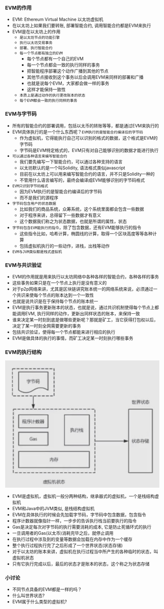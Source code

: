 ### EVM的作用

- EVM: Ethereum Virtual Machine 以太坊虚拟机
- 在以太坊上如果我们要转账, 部署智能合约, 调用智能合约都是EVM来执行
- EVM是在以太坊上的作用
    * `是以太坊节点的功能引擎`
    * `执行以太坊交易事务`
    * `部署、执行智能合约`
    * `每一个节点都有独立的EVM`
        * 每个节点都有一个自己的EVM
        * 每一个节点都会一致的执行同样的事务
        * 把智能程序部署这个动作广播到其他的节点
        * 其他节点接收到这个事务以后会调用EVM来同样的部署和广播
        * 也就是说每个EVM，大家都会做一样的事务
        * 这样才能保持一致性
    * `本质上是通过动作的执行更改账本的状态`
    * `每个EVM都会一致的执行同样的事务`

### EVM与字节码

- 所有的智能合约的部署调用，包括以太币的转账等等，都是通过EVM来执行的
- EVM具体执行的是一个什么东西呢？`EVM执行的是智能合约编译后的字节码`
    * 作为虚拟机，它得能执行自己可以识别的格式的数据，这个格式是EVM的字节码
    * 字节码是EVM特定格式的，EVM只有对自己能够识别的数据才能进行执行
- `可以通过各种语言来编写智能合约`
    * 我们要先编写一下智能合约，可以通过各种支持的语言
    * 以太坊默认的是一个叫Solidity, 语法格式类似javascript
    * 目前在以太坊上可以用来编写智能合约的语言，并不只是Solidity一种的
    * 不管用什么语言编写的，最终会编译成EVM能够识别的字节码格式
- `EVM只识别字节码格式`
    * 因为EVM执行的是智能合约编译后的字节码
    * 而不是我们的源程序
- `字节码包含用户的状态数据`
    * 比如我们的商品系统，众筹系统，这个系统里面都会包含一些数据
    * 对于程序来讲，总得留下一些数据才有意义
    * 这个数据我们称之为状态数据，也就是所谓的属性，状态
- `字节码包含EVM能执行的指令`，除了包含数据，还有EVM能够执行的指令
    * 这些指令比如，哈希计算，椭圆线的计算，取得一个区块高度等等各种计算
    * 包括虚拟机执行的一些动作，进栈，出栈等动作
- `EVM与JVM类似都是栈式虚拟机`

### EVM与共识验证

- EVM的作用就是用来执行以太坊网络中各种各样的智能合约，各种各样的事务
- 这些事务如果只是在一个节点上执行是没有意义的
- 对于p2p网络来讲，尤其是区块链讲究账本统一的网络系统来说，必须通过一个共识来使每个节点的账本达到一个一致性
- 也就是说共识是在于保持每个节点的账本统一
- EVM是执行事务更新账本的状态，也就是说，通过共识机制使得每个节点上都能调用EVM, 执行同样的动作，更新出同样状态的账本，来保持一致
- 谁来决定某一时刻到底是做哪些更新呢？那就是矿工，当它获得打包权以后，决定了某一时刻全网需要更新的事务
- 包括共识验证，使得每一个节点都能来进行相应的执行
- EVM是做具体的执行的事情，而矿工决定某一时刻执行哪些事务

### EVM的执行结构

<div align="center">
    <img width="600" src="./screenshot/26.jpg" />
</div>

- EVM是虚拟机，虚拟机一般分两种结构，继承器式的虚拟机，一个是栈结构虚拟机
- EVM和Java中的JVM类似, 是栈结构虚拟机
- EVM在具体执行的时候会先加载字节码，字节码中包含数据，包含指令
- 程序计数器就像指针一样，一步步的告诉执行栈当前要执行的指令
- Gas是决定每次对字节码的执行需要消耗的成本, 它是防止死循环式的执行
- 一旦调用者的Gas(以太币)消耗完毕之后，就停止调用
- 在执行过程中涉及到的变量等数据会加载在内存中作为一个缓存
- 整个执行过程执行完了之后形成了一个世界状态(状态存储)
- 对于以太坊的账本来讲，虚拟机在执行过程当中所产生的各种临时的状态，叫虚拟机状态
- 只有它执行完成以后，最后的状态才是账本的状态，这个称之为状态存储

### 小讨论

- 不同节点具备的EVM都是一样的吗？
- 什么叫世界状态?
- EVM属于什么类型的虚拟机?